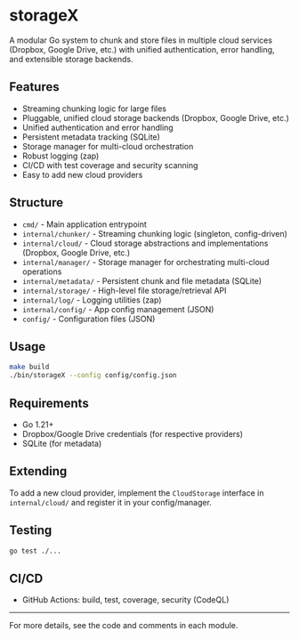 # storageX

A modular Go system to chunk and store files in multiple cloud services (Dropbox, Google Drive, etc.) with unified authentication, error handling, and extensible storage backends.

## Features
- Streaming chunking logic for large files
- Pluggable, unified cloud storage backends (Dropbox, Google Drive, etc.)
- Unified authentication and error handling
- Persistent metadata tracking (SQLite)
- Storage manager for multi-cloud orchestration
- Robust logging (zap)
- CI/CD with test coverage and security scanning
- Easy to add new cloud providers

## Structure
- `cmd/` - Main application entrypoint
- `internal/chunker/` - Streaming chunking logic (singleton, config-driven)
- `internal/cloud/` - Cloud storage abstractions and implementations (Dropbox, Google Drive, etc.)
- `internal/manager/` - Storage manager for orchestrating multi-cloud operations
- `internal/metadata/` - Persistent chunk and file metadata (SQLite)
- `internal/storage/` - High-level file storage/retrieval API
- `internal/log/` - Logging utilities (zap)
- `internal/config/` - App config management (JSON)
- `config/` - Configuration files (JSON)

## Usage
```sh
make build
./bin/storageX --config config/config.json
```

## Requirements
- Go 1.21+
- Dropbox/Google Drive credentials (for respective providers)
- SQLite (for metadata)

## Extending
To add a new cloud provider, implement the `CloudStorage` interface in `internal/cloud/` and register it in your config/manager.

## Testing
```sh
go test ./...
```

## CI/CD
- GitHub Actions: build, test, coverage, security (CodeQL)

---
For more details, see the code and comments in each module.
